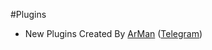 #Plugins
* New Plugins Created By 
[ArMan](https://github.com/Thisisarman) ([Telegram](https://telegram.me/thisisarman))
